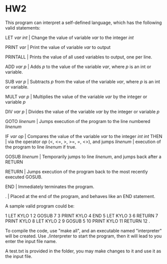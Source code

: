 # HW2

This program can interpret a self-defined language, which has the following valid statements:

LET *var* *int*  | Change the value of variable *var* to the integer *int*

PRINT *var*      | Print the value of variable *var* to output

PRINTALL         | Prints the value of all used variables to output, one per line.

ADD *var* *p*    | Adds *p* to the value of the variable *var*, where *p* is an int or variable.

SUB *var* *p*    | Subtracts *p* from  the value of the variable *var*, where *p* is an int or variable.

MULT *var* *p*   | Multiplies the value of the variable *var* by the integer or variable *p*

DIV *var* *p*    | Divides the value of the variable *var* by the integer or variable *p*

GOTO *linenum*   | Jumps execution of the program to the line numbered *linenum*

IF *var* *op*    | Compares the value of the variable *var* to the integer *int*
*int* THEN       | via the operator *op* (<, <=, >, >=, =, <>), and jumps
*linenum*        | execution of the program to line *linenum* if true.

GOSUB *linenum*  | Temporarily jumps to line *linenum*, and jumps back after a RETURN

RETURN           | Jumps execution of the program back to the most recently executed GOSUB.

END              | Immediately terminates the program.

.                | Placed at the end of the program, and behaves like an END statement.

A sample valid program could be:

1 LET KYLO 1
2 GOSUB 7
3 PRINT KYLO
4 END
5 LET KYLO 3
6 RETURN
7 PRINT KYLO
8 LET KYLO 2
9 GOSUB 5
10 PRINT KYLO
11 RETURN
12 .

To compile the code, use "make all", and an executable named "interpreter" will be created.
Use ./interpreter to start the program, then it will lead to you enter the input file name.

A test.txt is provided in the folder, you may make changes to it and use it as the input file.
